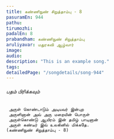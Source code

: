 ```yaml
---
title: கண்ணிநுண் சிறுத்தாம்பு - 8
pasuramEn: 944
pathu: 
tirumozhi: 
padalEn: 8
prabandham: கண்ணிநுண் சிறுத்தாம்பு
aruliyavar: மதுரகவி ஆழ்வார்
image: 
audio: 
description: "This is an example song."
tags: 
detailedPage: "/songdetails/song-944"
---
```



###### பதம் பிரிக்கவும்


	 அருள் கொண்டாடும் அடியவர் இன்புற
	 அருளினான் அவ் அரு மறையின் பொருள்
	 அருள்கொண்டு ஆயிரம் இன் தமிழ் பாடினான்
	 அருள் கண்டீர் இவ் உலகினில் மிக்கதே.
	(கண்ணிநுண் சிறுத்தாம்பு - 8)
	